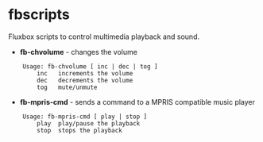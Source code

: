 fbscripts
=========

Fluxbox scripts to control multimedia playback and sound.

* **fb-chvolume** - changes the volume
```
    Usage: fb-chvolume [ inc | dec | tog ]
        inc   increments the volume
        dec   decrements the volume
        tog   mute/unmute
```

* **fb-mpris-cmd** - sends a command to a MPRIS compatible music player
```
    Usage: fb-mpris-cmd [ play | stop ]
        play  play/pause the playback
        stop  stops the playback
```
